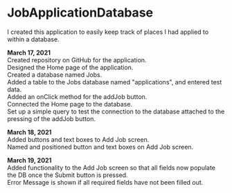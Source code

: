 # JobApplicationDatabase
I created this application to easily keep track of places I had applied to within a database.

<b>March 17, 2021</b><br/>
Created repository on GitHub for the application.<br/>
Designed the Home page of the application.<br/>
Created a database named Jobs.<br/>
Added a table to the Jobs database named "applications", and entered test data.<br/>
Added an onClick method for the addJob button.<br/>
Connected the Home page to the database.<br/>
Set up a simple query to test the connection to the database attached to the pressing of the addJob button.<br/>

<b>March 18, 2021</b><br/>
Added buttons and text boxes to Add Job screen. <br/>
Named and positioned button and text boxes on Add Job screen. <br/>

<b>March 19, 2021</b><br/>
Added functionality to the Add Job screen so that all fields now populate the DB once the Submit button is pressed.<br/>
Error Message is shown if all required fields have not been filled out.<br/>
